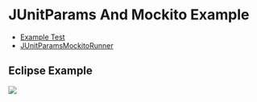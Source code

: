 JUnitParams And Mockito Example
============================

* [Example Test](https://github.com/Skylark95/JUnitParamsAndMockitoExample/blob/master/junitparams-example/src/test/java/com/skylark95/junitparams/example/RegexTest.java)
* [JUnitParamsMockitoRunner](https://github.com/Skylark95/JUnitParamsAndMockitoExample/blob/master/junitparams-example/src/test/java/com/skylark95/junitparams/runner/JUnitParamsMockitoRunner.java)

Eclipse Example
---------------
![](https://raw.github.com/Skylark95/JUnitParamsAndMockitoExample/master/eclipse_junit.png)
